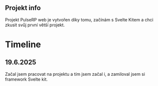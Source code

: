 ## Projekt info

Projekt PulseRP web je vytvořen díky tomu, začínám s Svelte Kitem a chci zkusit svůj první větší projekt.

# Timeline
## 19.6.2025

Začal jsem pracovat na projektu a tím jsem začal i, a zamiloval jsem si framework Svelte kit.


